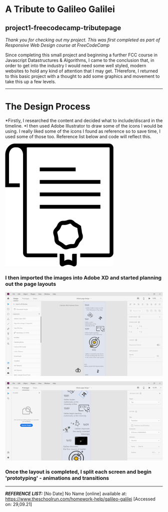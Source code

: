 # A Tribute to Galileo Galilei
## project1-freecodecamp-tributepage
 *Thank you for checking out my project. This was first completed as part of Responsive Web Design course at FreeCodeCamp*
 
Since completing this small project and beginning a further FCC course in Javascript Datastructures & Algorithms, I came to the conclusion that, in order to get into the industry I would need some well styled, modern websites to hold any kind of attention that I may get. THerefore, I returned to this basic project with a thought to add some graphics and movement to take this up a few levels. 

__________________________________________

# The Design Process

*Firstly, I researched the content and decided what to include/discard in the timeline. 
*I then used Adobe Illustrator to draw some of the icons I would be using. I really liked some of the icons I found as reference so to save time, I used some of those too. Reference list below and code will reflect this. 

![Screenshot](assets/design/my-icons/diploma-icon.png)

### I then imported the images into Adobe XD and started planning out the page layouts

![Screenshot](assets/design/xd-screenshot.png)

![Screenshot](assets/design/xd-screenshot-2.png)

### Once the layout is completed, I split each screen and begin 'prototyping' - animations and transitions


______________________________________________

***REFERENCE LIST:***
[No Date] No Name [online] available at: https://www.theschoolrun.com/homework-help/galileo-galilei [Accessed on: 29,09.21]


